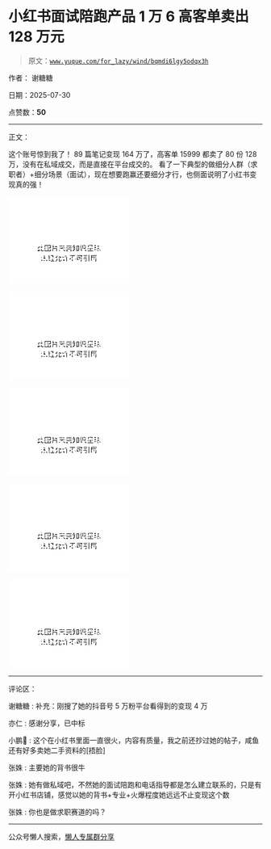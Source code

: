 # 小红书面试陪跑产品 1 万 6 高客单卖出 128 万元

> 原文：[`www.yuque.com/for_lazy/wind/bqmdi6lgy5odqx3h`](https://www.yuque.com/for_lazy/wind/bqmdi6lgy5odqx3h)

作者： 谢糖糖

日期：2025-07-30

点赞数：**50**

* * *

正文：

这个账号惊到我了！ 89 篇笔记变现 164 万了，高客单 15999 都卖了 80 份 128 万，没有在私域成交，而是直接在平台成交的。
看了一下典型的做细分人群（求职者）+细分场景（面试），现在想要跑赢还要细分才行，也侧面说明了小红书变现真的强！

![](img/1c5da4fc0d5df9cb1258baa967fbefc2.png "None")

![](img/c6a935958d347e1ac2c23e895a97d864.png "None")

![](img/f3318fe7c004e050c4b8a89f474f2cce.png "None")

![](img/655f66bf6b93c66c51819ef704a890f7.png "None")

![](img/8e8f42600a824eb84b4e1e0c33a6cfbe.png "None")

* * *

评论区：

谢糖糖 : 补充：刚搜了她的抖音号 5 万粉平台看得到的变现 4 万

亦仁 : 感谢分享，已中标

小鹏🦅 : 这个在小红书里面一直很火，内容有质量，我之前还抄过她的帖子，咸鱼还有好多卖她二手资料的[捂脸]

张姝 : 主要她的背书很牛

张姝 : 她有做私域吧，不然她的面试陪跑和电话指导都是怎么建立联系的，只是有开小红书店铺，感觉以她的背书+专业+火爆程度她远远不止变现这个数

张姝 : 你也是做求职赛道的吗？

* * *

公众号懒人搜索，[懒人专属群分享](https://lazybook.fun/#/blog/group)